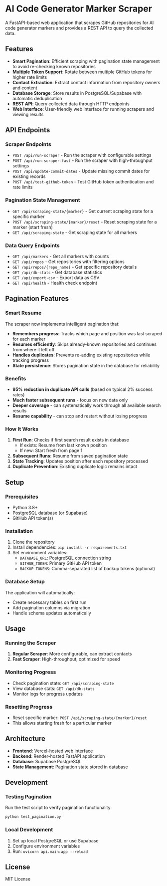 # AI Code Generator Marker Scraper

A FastAPI-based web application that scrapes GitHub repositories for AI code generator markers and provides a REST API to query the collected data.

## Features

- **Smart Pagination**: Efficient scraping with pagination state management to avoid re-checking known repositories
- **Multiple Token Support**: Rotate between multiple GitHub tokens for higher rate limits
- **Contact Extraction**: Extract contact information from repository owners and content
- **Database Storage**: Store results in PostgreSQL/Supabase with automatic deduplication
- **REST API**: Query collected data through HTTP endpoints
- **Web Interface**: User-friendly web interface for running scrapers and viewing results

## API Endpoints

### Scraper Endpoints
- `POST /api/run-scraper` - Run the scraper with configurable settings
- `POST /api/run-scraper-fast` - Run the scraper with high-throughput settings
- `POST /api/update-commit-dates` - Update missing commit dates for existing records
- `POST /api/test-github-token` - Test GitHub token authentication and rate limits

### Pagination State Management
- `GET /api/scraping-state/{marker}` - Get current scraping state for a specific marker
- `POST /api/scraping-state/{marker}/reset` - Reset scraping state for a marker (start fresh)
- `GET /api/scraping-state` - Get scraping state for all markers

### Data Query Endpoints
- `GET /api/markers` - Get all markers with counts
- `GET /api/repos` - Get repositories with filtering options
- `GET /api/repos/{repo_name}` - Get specific repository details
- `GET /api/db-stats` - Get database statistics
- `GET /api/export-csv` - Export data as CSV
- `GET /api/health` - Health check endpoint

## Pagination Features

### Smart Resume
The scraper now implements intelligent pagination that:
- **Remembers progress**: Tracks which page and position was last scraped for each marker
- **Resumes efficiently**: Skips already-known repositories and continues from where it left off
- **Handles duplicates**: Prevents re-adding existing repositories while tracking progress
- **State persistence**: Stores pagination state in the database for reliability

### Benefits
- **95% reduction in duplicate API calls** (based on typical 2% success rates)
- **Much faster subsequent runs** - focus on new data only
- **Deeper coverage** - can systematically work through all available search results
- **Resume capability** - can stop and restart without losing progress

### How It Works
1. **First Run**: Checks if first search result exists in database
   - If exists: Resume from last known position
   - If new: Start fresh from page 1
2. **Subsequent Runs**: Resume from saved pagination state
3. **State Tracking**: Updates position after each repository processed
4. **Duplicate Prevention**: Existing duplicate logic remains intact

## Setup

### Prerequisites
- Python 3.8+
- PostgreSQL database (or Supabase)
- GitHub API token(s)

### Installation
1. Clone the repository
2. Install dependencies: `pip install -r requirements.txt`
3. Set environment variables:
   - `DATABASE_URL`: PostgreSQL connection string
   - `GITHUB_TOKEN`: Primary GitHub API token
   - `BACKUP_TOKENS`: Comma-separated list of backup tokens (optional)

### Database Setup
The application will automatically:
- Create necessary tables on first run
- Add pagination columns via migration
- Handle schema updates automatically

## Usage

### Running the Scraper
1. **Regular Scraper**: More configurable, can extract contacts
2. **Fast Scraper**: High-throughput, optimized for speed

### Monitoring Progress
- Check pagination state: `GET /api/scraping-state`
- View database stats: `GET /api/db-stats`
- Monitor logs for progress updates

### Resetting Progress
- Reset specific marker: `POST /api/scraping-state/{marker}/reset`
- This allows starting fresh for a particular marker

## Architecture

- **Frontend**: Vercel-hosted web interface
- **Backend**: Render-hosted FastAPI application
- **Database**: Supabase PostgreSQL
- **State Management**: Pagination state stored in database

## Development

### Testing Pagination
Run the test script to verify pagination functionality:
```bash
python test_pagination.py
```

### Local Development
1. Set up local PostgreSQL or use Supabase
2. Configure environment variables
3. Run: `uvicorn api.main:app --reload`

## License

MIT License
